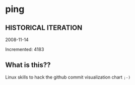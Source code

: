 # ping

## HISTORICAL ITERATION
2008-11-14

Incremented: 4183

## What is this?? 
Linux skills to hack the github commit visualization chart `;-)`

